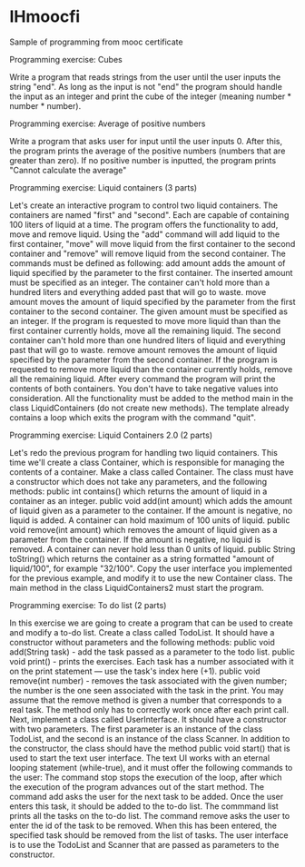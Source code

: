 # IHmoocfi
Sample of programming from mooc certificate

Programming exercise:
Cubes

Write a program that reads strings from the user until the user inputs the string "end".
As long as the input is not "end" the program should handle the input as an integer and print the cube of the integer (meaning number * number * number).

Programming exercise:
Average of positive numbers

Write a program that asks user for input until the user inputs 0. After this, the program prints the average of the positive numbers (numbers that are greater than zero).
If no positive number is inputted, the program prints "Cannot calculate the average"

Programming exercise:
Liquid containers (3 parts)

Let's create an interactive program to control two liquid containers. The containers are named "first" and "second". Each are capable of containing 100 liters of liquid at a time.
The program offers the functionality to add, move and remove liquid. Using the "add" command will add liquid to the first container, "move" will move liquid from the first container to the second container and "remove" will remove liquid from the second container.
The commands must be defined as following:
add amount adds the amount of liquid specified by the parameter to the first container. The inserted amount must be specified as an integer. The container can't hold more than a hundred liters and everything added past that will go to waste.
move amount moves the amount of liquid specified by the parameter from the first container to the second container. The given amount must be specified as an integer.
If the program is requested to move more liquid than than the first container currently holds, move all the remaining liquid. The second container can't hold more than one hundred liters of liquid and everything past that will go to waste.
remove amount removes the amount of liquid specified by the parameter from the second container. If the program is requested to remove more liquid than the container currently holds, remove all the remaining liquid.
After every command the program will print the contents of both containers. You don't have to take negative values into consideration.
All the functionality must be added to the method main in the class LiquidContainers (do not create new methods). The template already contains a loop which exits the program with the command "quit".

Programming exercise:
Liquid Containers 2.0 (2 parts)

Let's redo the previous program for handling two liquid containers. This time we'll create a class Container, which is responsible for managing the contents of a container.
Make a class called Container. The class must have a constructor which does not take any parameters, and the following methods:
public int contains() which returns the amount of liquid in a container as an integer.
public void add(int amount) which adds the amount of liquid given as a parameter to the container. If the amount is negative, no liquid is added. A container can hold maximum of 100 units of liquid.
public void remove(int amount) which removes the amount of liquid given as a parameter from the container. If the amount is negative, no liquid is removed. A container can never hold less than 0 units of liquid.
public String toString() which returns the container as a string formatted "amount of liquid/100", for example "32/100".
Copy the user interface you implemented for the previous example, and modify it to use the new Container class. The main method in the class LiquidContainers2 must start the program.

Programming exercise:
To do list (2 parts)

In this exercise we are going to create a program that can be used to create and modify a to-do list. Create a class called TodoList. 
It should have a constructor without parameters and the following methods:
public void add(String task) - add the task passed as a parameter to the todo list.
public void print() - prints the exercises. Each task has a number associated with it on the print statement — use the task's index here (+1).
public void remove(int number) - removes the task associated with the given number; the number is the one seen associated with the task in the print.
You may assume that the remove method is given a number that corresponds to a real task. The method only has to correctly work once after each print call.
Next, implement a class called UserInterface. It should have a constructor with two parameters. The first parameter is an instance of the class TodoList, and the second is an instance of the class Scanner. 
In addition to the constructor, the class should have the method public void start() that is used to start the text user interface. The text UI works with an eternal looping statement (while-true), and it must offer the following commands to the user:
The command stop stops the execution of the loop, after which the execution of the program advances out of the start method.
The command add asks the user for the next task to be added. Once the user enters this task, it should be added to the to-do list.
The commmand list prints all the tasks on the to-do list.
The command remove asks the user to enter the id of the task to be removed. When this has been entered, the specified task should be removed from the list of tasks.
The user interface is to use the TodoList and Scanner that are passed as parameters to the constructor.
